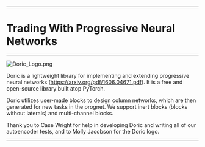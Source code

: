 --------------------------------------------------------------------------------
# Trading With Progressive Neural Networks
--------------------------------------------------------------------------------

![Doric_Logo.png](/Doric_Logo_Small.png)

Doric is a lightweight library for implementing and extending progressive neural networks (https://arxiv.org/pdf/1606.04671.pdf).
It is a free and open-source library built atop PyTorch.

Doric utilizes user-made blocks to design column networks, which are then generated for new tasks in the prognet.
We support inert blocks (blocks without laterals) and multi-channel blocks.

Thank you to Case Wright for help in developing Doric and writing all of our autoencoder tests, and to Molly Jacobson for the Doric logo.

--------------------------------------------------------------------------------
